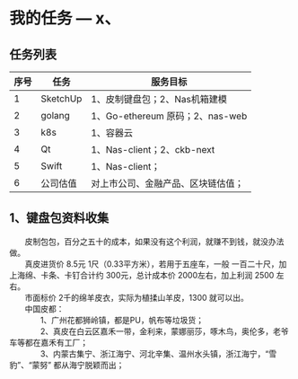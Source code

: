 # 我的任务 — x、

## 任务列表
序号|任务|服务目标
---|---|---
1|SketchUp|1、皮制键盘包；2、Nas机箱建模
2|golang|1、Go-ethereum 原码；2、nas-web
3|k8s|1、容器云
4|Qt|1、Nas-client；2、ckb-next
5|Swift|1、Nas-client；
6|公司估值|对上市公司、金融产品、区块链估值；





## 1、键盘包资料收集
&nbsp;&nbsp;&nbsp;&nbsp;&nbsp;&nbsp;&nbsp;皮制包包，百分之五十的成本，如果没有这个利润，就赚不到钱，就没办法做。<br/>
&nbsp;&nbsp;&nbsp;&nbsp;&nbsp;&nbsp;&nbsp;真皮进货价 8.5元 1尺（0.33平方米），若用于五座车，一般 一百二十尺，加上海绵、卡条、卡钉合计约 300元，总计成本价 2000左右，加上利润 2500 左右。<br/>
&nbsp;&nbsp;&nbsp;&nbsp;&nbsp;&nbsp;&nbsp;市面标价 2千的绵羊皮衣，实际为植揉山羊皮，1300 就可以出。<br/>
&nbsp;&nbsp;&nbsp;&nbsp;&nbsp;&nbsp;&nbsp;中国皮都：<br/>
&nbsp;&nbsp;&nbsp;&nbsp;&nbsp;&nbsp;&nbsp;&nbsp;&nbsp;&nbsp;&nbsp;&nbsp;&nbsp;&nbsp;1、广州花都狮岭镇，都是PU，帆布等垃圾货；<br/>
&nbsp;&nbsp;&nbsp;&nbsp;&nbsp;&nbsp;&nbsp;&nbsp;&nbsp;&nbsp;&nbsp;&nbsp;&nbsp;&nbsp;2、真皮在白云区嘉禾一带，金利来，蒙娜丽莎，啄木鸟，奥伦多，老爷车等都在嘉禾有工厂；<br/>
&nbsp;&nbsp;&nbsp;&nbsp;&nbsp;&nbsp;&nbsp;&nbsp;&nbsp;&nbsp;&nbsp;&nbsp;&nbsp;&nbsp;3、内蒙古集宁、浙江海宁、河北辛集、温州水头镇，浙江海宁，“雪豹”、“蒙努” 都从海宁脱颖而出；<br/>















